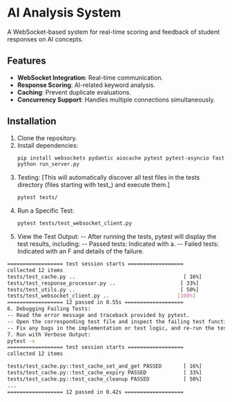 # AI Analysis System

A WebSocket-based system for real-time scoring and feedback of student responses on AI concepts.

## Features
- **WebSocket Integration**: Real-time communication.
- **Response Scoring**: AI-related keyword analysis.
- **Caching**: Prevent duplicate evaluations.
- **Concurrency Support**: Handles multiple connections simultaneously.

## Installation
1. Clone the repository.
2. Install dependencies:
   ```bash
   pip install websockets pydantic aiocache pytest pytest-asyncio fastapi uvicorn
   python run_server.py
3. Testing: [This will automatically discover all test files in the tests directory (files starting with test_) and execute them.]
   ```bash
   pytest tests/
4. Run a Specific Test:
   ```bash
   pytest tests/test_websocket_client.py
5. View the Test Output:
  -- After running the tests, pytest will display the test results, including:
  -- Passed tests: Indicated with a. 
  -- Failed tests: Indicated with an F and details of the failure.
  ```bash
  ================== test session starts ==================
  collected 12 items
  tests/test_cache.py ..                                   [ 16%]
  tests/test_response_processor.py ..                     [ 33%]
  tests/test_utils.py ..                                  [ 50%]
  tests/test_websocket_client.py ..                      [100%]
  ================== 12 passed in 0.55s ===================
6. Debugging Failing Tests:
-- Read the error message and traceback provided by pytest.
-- Open the corresponding test file and inspect the failing test function.
-- Fix any bugs in the implementation or test logic, and re-run the tests.
7. Run with Verbose Output:
pytest -v
================== test session starts ==================
collected 12 items

tests/test_cache.py::test_cache_set_and_get PASSED       [ 16%]
tests/test_cache.py::test_cache_expiry PASSED            [ 33%]
tests/test_cache.py::test_cache_cleanup PASSED           [ 50%]
...
================== 12 passed in 0.42s ===================
